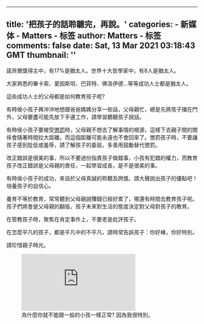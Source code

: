 
---
title: '把孩子的話聆聽完，再說。'
categories: 
    - 新媒体
    - Matters - 标签
author: Matters - 标签
comments: false
date: Sat, 13 Mar 2021 03:18:43 GMT
thumbnail: ''
---

<div>   
<p>諾貝爾獎得主中，有17%是猶太人。世界十大哲學家中，有8人是猶太人。</p><p>大家熟悉的畢卡索、愛因斯坦、巴菲特、佛洛伊德…等等成功人士都是猶太人。</p><p>這些成功人士的父母都是如何教育孩子呢? </p><p>有時侯小孩子興沖沖地想跟爸爸媽媽分享一些話，父母親忙，總是先將孩子擋在門外，父母要盡可能先放下手邊工作，請學習聽聽孩子說話。</p><p>有時侯小孩子要被受<u>懲罰</u>時，父母親不想去了解事情的根源，這樣下去親子間的關係會隨著時間拉大距離。而這個距離可能永遠也不會回來了。懲罰孩子時，不要讓孩子感到貶低或羞辱，請了解孩子的委屈，多善用鼓勵替代懲罰。</p><p>改正錯誤是很美的事，所以不要過份指責孩子做錯事，小孩有犯錯的權力，而教育孩子改正錯誤是父母親的責任，一起學習成長，是不是很美的事。</p><p>有時侯小孩子的成功，來自於父母真誠的聆聽及誇獎。請大聲說出孩子的優點吧！培養孩子的自信心。</p><p>養育不等於教育，常常聽到父母親說賺錢已經好累了，哪還有時間去教育孩子呢。孩子們將會是父母親的翻版，孩子未來對生活的態度決定對父母對孩子的教育。</p><p>在管教孩子時，聚焦在肯定事件上，不要老是批評孩子。</p><p>在怎麼平凡的孩子，都是平凡中的不平凡，請時常告訴孩子：你好棒，你好特別。</p><p>請珍惜親子時光。</p><figure class="embed-video"><div class="iframe-container"><iframe loading="lazy" src="https://www.youtube.com/embed/1HAGuju_yKY?rel=0" frameborder="0" allowfullscreen="true" sandbox="allow-scripts allow-same-origin allow-popups"></iframe></div><figcaption><span>為什麼你就不能跟一般的小孩一樣正常? 因為我很特別。</span></figcaption></figure><p><br></p><p><br></p>  
</div>
            